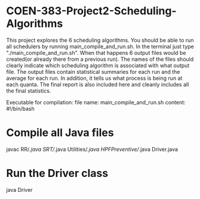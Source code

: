 # COEN-383-Project2-Scheduling-Algorithms
This project explores the 6 scheduling algorithms. You should be able to run all schedulers by running main_compile_and_run.sh.  In the terminal just type "./main_compile_and_run.sh".  When that happens 6 output files would be created(or already there from a previous run). The names of the files should clearly indicate which scheduling algorithm is associated with what output file. The output files contain statistical summaries for each run and the average for each run.  In addition, it tells us what process is being run at each quanta. The final report is also included here and cleanly includes all the final statistics.

Executable for compilation:
file name: main_compile_and_run.sh
content:
#!/bin/bash

# Compile all Java files
javac RR/*.java SRT/*.java Utilities/*.java  HPFPreventive/*.java Driver.java

# Run the Driver class
java Driver